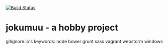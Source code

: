 [![Build Status](https://travis-ci.org/iaarnio/jokumuu.svg?branch=master)](https://travis-ci.org/iaarnio/jokumuu)

# jokumuu - a hobby project 

gitignore.io's keywords: node bower grunt sass vagrant webstorm windows
